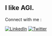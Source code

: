 ## I like AGI.

Connect with me :
<p align="left">
  <a href="https://www.linkedin.com/in/parthbs/"><img src="https://img.shields.io/badge/LinkedIn--_.svg?style=social&logo=linkedin" alt="LinkedIn"></a></a>
  <a href="https://twitter.com/parthbs_"><img src="https://img.shields.io/badge/Twitter--_.svg?style=social&logo=twitter" alt="Twitter"></a>
</p>
